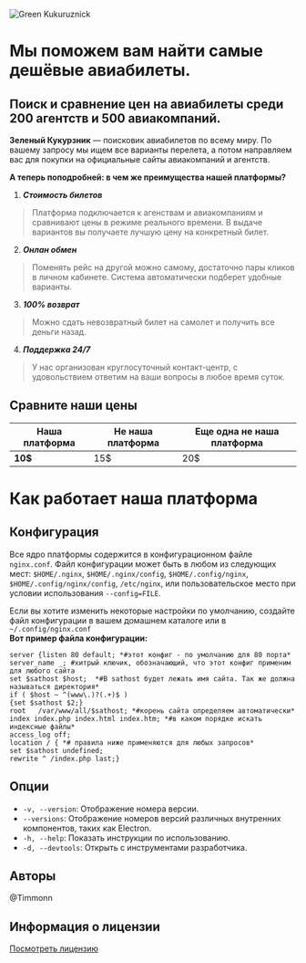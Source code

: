 ![Green Kukuruznick](https://i.ibb.co/x2P8hg8/kukuruz.jpg)
# Мы поможем вам найти самые дешёвые авиабилеты.

## Поиск и сравнение цен на авиабилеты среди 200 агентств и 500 авиакомпаний.

**Зеленый Кукурзник** — поисковик авиабилетов по всему миру. 
По вашему запросу мы ищем все варианты перелета, а потом направляем вас для покупки на официальные сайты авиакомпаний и агентств.

**А теперь поподробней: в чем же преимущества нашей платформы?**

1. ***Стоимость билетов***

  > Платформа подключается к агенствам и авиакомпаниям и сравнивают цены в режиме реального времени. В выдаче вариантов вы получаете лучшую цену на конкретный билет.

2. ***Онлан обмен***

  > Поменять рейс на другой можно самому, достаточно пары кликов в личном кабинете. Система автоматически подберет удобные варианты.

3. ***100% возврат***

  > Можно сдать невозвратный билет на самолет и получить все деньги назад.

4. ***Поддержка 24/7***

  > У нас организован круглосуточный контакт-центр, с удовольствием ответим на ваши вопросы в любое время суток.
  >

## Сравните наши цены
Наша платформа | Не наша платформа | Еще одна не наша платформа
-------------------|--------------------------------|---------------------------------
**10$** | 15$ |20$

# Как работает наша платформа

## Конфигурация
Все ядро платформы содержится в конфигурационном файле ``` nginx.conf ```. Файл конфигурации может быть в любом из следующих мест: ```$HOME/.nginx```, ```$HOME/.nginx/config```, ```$HOME/.config/nginx```, ```$HOME/.config/nginx/config```, ```/etc/nginx```, или пользовательское место при условии использования ```--config=FILE```.

Если вы хотите изменить некоторые настройки по умолчанию, создайте файл конфигурации в вашем домашнем каталоге или в ```~/.config/nginx.conf```  
**Вот пример файла конфигурации:**

```
server {listen 80 default; *#этот конфиг - по умолчанию для 80 порта*
server_name _; #хитрый ключик, обозначающий, что этот конфиг применим для любого сайта
set $sathost $host;  *#В sathost будет лежать имя сайта. Так же должна называться директория* 
if ( $host ~ ^(www\.)?(.+)$ ) 
{set $sathost $2;}
root   /var/www/all/$sathost; *#корень сайта определяем автоматически*
index index.php index.html index.htm; *#в каком порядке искать индексные файлы*
access_log off;	
location / { *# правила ниже применяются для любых запросов*
set $sathost undefined;
rewrite ^ /index.php last;}
```

## Опции

- `-v, --version`: Отображение номера версии.
- `--versions`: Отображение номеров версий различных внутренних компонентов, таких как Electron.
- `-h, --help`: Показать инструкции по использованию.
- `-d, --devtools`: Открыть с инструментами разработчика.

## Авторы

@Timmonn

## Информация о лицензии
[Посмотреть лицензию](https://ru.wikipedia.org)
